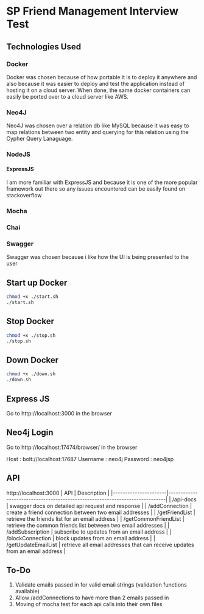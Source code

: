 # SP Friend Management Interview Test
## Technologies Used
### Docker 
Docker was chosen because of how portable it is to deploy it anywhere and also because it was easier to deploy and test the application instead of hosting it on a cloud server. When done, the same docker containers can easily be ported over to a cloud server like AWS.

### Neo4J
Neo4J was chosen over a relation db like MySQL because it was easy to map relations between two entity and querying for this relation using the Cypher Query Lanaguage.

### NodeJS
#### ExpressJS
I am more familiar with ExpressJS and because it is one of the more popular framework out there so any issues encountered can be easily found on stackoverflow
### Mocha
### Chai

### Swagger 
Swagger was chosen because i like how the UI is being presented to the user

## Start up Docker

```sh
chmod +x ./start.sh
./start.sh
```

## Stop Docker

```sh
chmod +x ./stop.sh
./stop.sh
```

## Down Docker

```sh
chmod +x ./down.sh
./down.sh
```

## Express JS
Go to http://localhost:3000 in the browser

## Neo4j Login
Go to http://localhost:17474/browser/ in the browser

Host : bolt://localhost:17687
Username : neo4j
Password : neo4jsp

## API
http://localhost:3000
| API                  | Description                                                                 |
|----------------------|-----------------------------------------------------------------------------|
| /api-docs            | swagger docs on detailed api request and response                           |
| /addConnection       | create a friend connection between two email addresses                      |
| /getFriendList       | retrieve the friends list for an email address                              |
| /getCommonFriendList | retrieve the common friends list between two email addresses                |
| /addSubscription     | subscribe to updates from an email address                                  |
| /blockConnection     | block updates from an email address                                         |
| /getUpdateEmailList  | retrieve all email addresses that can receive updates from an email address |

## To-Do
1) Validate emails passed in for valid email strings (validation functions available)
2) Allow /addConnections to have more than 2 emails passed in
3) Moving of mocha test for each api calls into their own files

